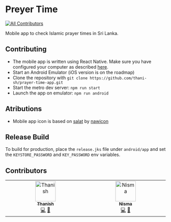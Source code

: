 # Preyer Time
<!-- ALL-CONTRIBUTORS-BADGE:START - Do not remove or modify this section -->
[![All Contributors](https://img.shields.io/badge/all_contributors-2-orange.svg?style=flat-square)](#contributors-)
<!-- ALL-CONTRIBUTORS-BADGE:END -->

Mobile app to check Islamic prayer times in Sri Lanka.

## Contributing

 - The mobile app is written using React Native. Make sure you have configured your computer as described [here](https://reactnative.dev/docs/environment-setup).
 - Start an Android Emulator (iOS version is on the roadmap)
 - Clone the repository with `git clone https://github.com/thani-sh/prayer-time-app.git`
 - Start the metro dev server: `npm run start`
 - Launch the app on emulator: `npm run android`

## Atributions

 - Mobile app icon is based on [salat](https://www.flaticon.com/free-icons/islam) by [nawicon](https://www.flaticon.com/authors/nawicon)

## Release Build

To build for production, place the `release.jks` file under `android/app` and set the `KEYSTORE_PASSWORD` and `KEY_PASSWORD` env variables.

## Contributors

<!-- ALL-CONTRIBUTORS-LIST:START - Do not remove or modify this section -->
<!-- prettier-ignore-start -->
<!-- markdownlint-disable -->
<table>
  <tbody>
    <tr>
      <td align="center" valign="top" width="14.28%"><a href="https://thanish.me/"><img src="https://avatars.githubusercontent.com/u/136691?v=4?s=64" width="64px;" alt="Thanish"/><br /><sub><b>Thanish</b></sub></a><br /><a href="https://github.com/thani-sh/prayer-time-app/commits?author=thani-sh" title="Code">💻</a> <a href="https://github.com/thani-sh/prayer-time-app/commits?author=thani-sh" title="Documentation">📖</a></td>
      <td align="center" valign="top" width="14.28%"><a href="https://github.com/N-i-z"><img src="https://avatars.githubusercontent.com/u/87540695?v=4?s=64" width="64px;" alt="Nisma"/><br /><sub><b>Nisma</b></sub></a><br /><a href="https://github.com/thani-sh/prayer-time-app/commits?author=N-i-z" title="Code">💻</a> <a href="#data-N-i-z" title="Data">🔣</a></td>
    </tr>
  </tbody>
</table>

<!-- markdownlint-restore -->
<!-- prettier-ignore-end -->

<!-- ALL-CONTRIBUTORS-LIST:END -->
